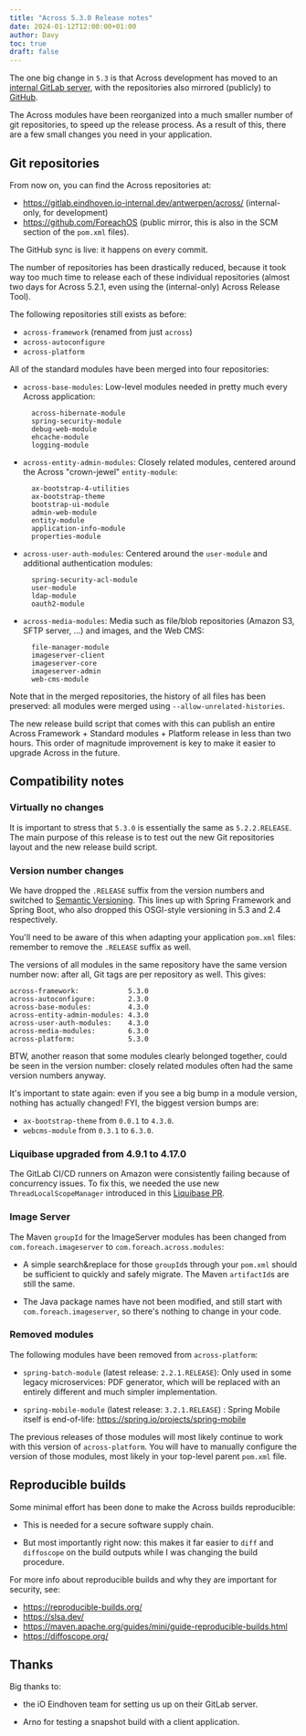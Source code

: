 ```yaml
---
title: "Across 5.3.0 Release notes"
date: 2024-01-12T12:00:00+01:00
author: Davy
toc: true
draft: false
---
```


The one big change in `5.3` is that Across development has moved to an
[internal GitLab server](https://gitlab.eindhoven.io-internal.dev/antwerpen/across/),
with the repositories also mirrored (publicly) to
[GitHub](https://github.com/ForeachOS).

The Across modules have been reorganized into a much smaller number of
git repositories, to speed up the release process. As a result of
this, there are a few small changes you need in your application.


<!--more-->

## Git repositories

From now on, you can find the Across repositories at:

- https://gitlab.eindhoven.io-internal.dev/antwerpen/across/ (internal-only, for
  development)
- https://github.com/ForeachOS (public mirror, this is also in the SCM
  section of the `pom.xml` files).

The GitHub sync is live: it happens on every commit.

The number of repositories has been drastically reduced, because it
took way too much time to release each of these individual
repositories (almost two days for Across 5.2.1, even using the
(internal-only) Across Release Tool).

The following repositories still exists as before:

- `across-framework` (renamed from just `across`)
- `across-autoconfigure`
- `across-platform`

All of the standard modules have been merged into four repositories:

- `across-base-modules`: Low-level modules needed in pretty much every
  Across application:

		across-hibernate-module
		spring-security-module
		debug-web-module
		ehcache-module
		logging-module

- `across-entity-admin-modules`: Closely related modules, centered
  around the Across "crown-jewel" `entity-module`:

		ax-bootstrap-4-utilities
		ax-bootstrap-theme
		bootstrap-ui-module
		admin-web-module
		entity-module
		application-info-module
		properties-module

- `across-user-auth-modules`: Centered around the `user-module` and
  additional authentication modules:

		spring-security-acl-module
		user-module
		ldap-module
		oauth2-module

- `across-media-modules`: Media such as file/blob repositories (Amazon
  S3, SFTP server, ...) and images, and the Web CMS:

		file-manager-module
		imageserver-client
		imageserver-core
		imageserver-admin
		web-cms-module

Note that in the merged repositories, the history of all files has
been preserved: all modules were merged using
`--allow-unrelated-histories`.

The new release build script that comes with this can publish an
entire Across Framework + Standard modules + Platform release in less
than two hours. This order of magnitude improvement is key to make it
easier to upgrade Across in the future.


## Compatibility notes

### Virtually no changes

It is important to stress that `5.3.0` is essentially the same as
`5.2.2.RELEASE`. The main purpose of this release is to test out the
new Git repositories layout and the new release build script.


### Version number changes

We have dropped the `.RELEASE` suffix from the version numbers and
switched to [Semantic Versioning](https://semver.org/). This lines up
with Spring Framework and Spring Boot, who also dropped this
OSGI-style versioning in 5.3 and 2.4 respectively.

You'll need to be aware of this when adapting your application
`pom.xml` files: remember to remove the `.RELEASE` suffix as well.

The versions of all modules in the same repository have the same
version number now: after all, Git tags are per repository as
well. This gives:

	across-framework:            5.3.0
	across-autoconfigure:        2.3.0
	across-base-modules:         4.3.0
	across-entity-admin-modules: 4.3.0
	across-user-auth-modules:    4.3.0
	across-media-modules:        6.3.0
	across-platform:             5.3.0

BTW, another reason that some modules clearly belonged together, could
be seen in the version number: closely related modules often had the
same version numbers anyway.

It's important to state again: even if you see a big bump in a module
version, nothing has actually changed! FYI, the biggest version bumps are:

- `ax-bootstrap-theme` from `0.0.1` to `4.3.0`.
- `webcms-module` from `0.3.1` to `6.3.0`.


### Liquibase upgraded from 4.9.1 to 4.17.0

The GitLab CI/CD runners on Amazon were consistently failing because
of concurrency issues. To fix this, we needed the use new
`ThreadLocalScopeManager` introduced in this [Liquibase
PR](https://github.com/liquibase/liquibase/pull/3240).


### Image Server

The Maven `groupId` for the ImageServer modules has been changed from
`com.foreach.imageserver` to `com.foreach.across.modules`:

- A simple search&replace for those `groupId`s through your `pom.xml`
  should be sufficient to quickly and safely migrate. The Maven
  `artifactId`s are still the same.

- The Java package names have not been modified, and still start with
  `com.foreach.imageserver`, so there's nothing to change in your
  code.


### Removed modules

The following modules have been removed from `across-platform`:

- `spring-batch-module` (latest release: `2.2.1.RELEASE`): Only used
  in some legacy microservices: PDF generator, which will be replaced
  with an entirely different and much simpler implementation.

- `spring-mobile-module` (latest release: `3.2.1.RELEASE`) : Spring
  Mobile itself is end-of-life:
  https://spring.io/projects/spring-mobile

The previous releases of those modules will most likely continue to
work with this version of `across-platform`. You will have to manually
configure the version of those modules, most likely in your top-level
parent `pom.xml` file.


## Reproducible builds

Some minimal effort has been done to make the Across builds reproducible:

- This is needed for a secure software supply chain.

- But most importantly right now: this makes it far easier to `diff`
  and `diffoscope` on the build outputs while I was changing the build
  procedure.

For more info about reproducible builds and why they are important for
security, see:

- https://reproducible-builds.org/
- https://slsa.dev/
- https://maven.apache.org/guides/mini/guide-reproducible-builds.html
- https://diffoscope.org/


## Thanks

Big thanks to:

- the iO Eindhoven team for setting us up on their GitLab server.

- Arno for testing a snapshot build with a client application.
